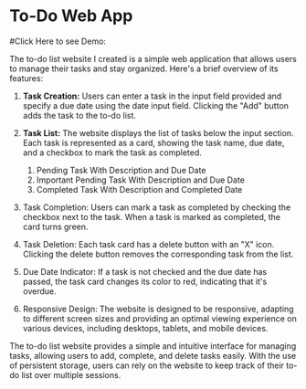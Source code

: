 # To-Do Web App
#Click Here to see Demo: 

The to-do list website I created is a simple web application that allows users to manage their tasks and stay organized. Here's a brief overview of its features:

1. **Task Creation:** Users can enter a task in the input field provided and specify a due date using the date input field. Clicking the "Add" button adds the task to the to-do list.

2. **Task List:** The website displays the list of tasks below the input section. Each task is represented as a card, showing the task name, due date, and a checkbox to mark the task as completed.
   1. Pending Task With Description and Due Date
   2. Important Pending Task With Description and Due Date
   3. Completed Task With Description and Completed Date

4. Task Completion: Users can mark a task as completed by checking the checkbox next to the task. When a task is marked as completed, the card turns green.
 
5. Task Deletion: Each task card has a delete button with an "X" icon. Clicking the delete button removes the corresponding task from the list.

6. Due Date Indicator: If a task is not checked and the due date has passed, the task card changes its color to red, indicating that it's overdue.

7. Responsive Design: The website is designed to be responsive, adapting to different screen sizes and providing an optimal viewing experience on various devices, including desktops, tablets, and mobile devices.

The to-do list website provides a simple and intuitive interface for managing tasks, allowing users to add, complete, and delete tasks easily. With the use of persistent storage, users can rely on the website to keep track of their to-do list over multiple sessions.

